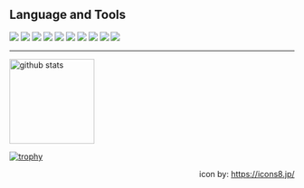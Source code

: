 ## Language and Tools

<p align="left"> 
  <a href='https://developer.mozilla.org/ja/docs/Web/JavaScript'><img src="https://img.icons8.com/color/50/000000/javascript--v1.png"/></a>
  <a href='https://jp.vuejs.org/index.html'><img src="https://img.icons8.com/color/48/000000/vue-js.png"/></a>
  <a href='https://nuxtjs.org/'><img src="https://img.icons8.com/external-tal-revivo-shadow-tal-revivo/48/000000/external-nuxt-js-a-free-and-open-source-web-application-framework-logo-shadow-tal-revivo.png"/></a>
  <a href='https://dart.dev/'><img src="https://img.icons8.com/color/48/000000/dart.png"/></a>
  <a href='https://flutter.dev/'><img src="https://img.icons8.com/color/48/000000/flutter.png"/></a>
  <a href='https://developer.apple.com/jp/xcode/swiftui/'><img src="https://img.icons8.com/color/48/000000/swiftui.png"/></a>
  <a href='https://go.dev/'><img src="https://img.icons8.com/color/48/000000/golang.png"/></a>
  <a href='https://firebase.google.com/'><img src="https://img.icons8.com/color/48/000000/firebase.png"/></a>
  <a href='https://firebase.google.com/docs/firestore/'><img src="https://img.icons8.com/color/48/000000/cloud-firestore.png"/></a>
  <a href='https://www.postgresql.org/'><img src="https://img.icons8.com/color/48/000000/postgreesql.png"/></a>
</p>

___

<p align="left"> 
  <img alt="github stats" height="150px" src="https://github-readme-stats.vercel.app/api?username=kyon-00&theme=onedark&show_icons=ture" />
</p>

[![trophy](https://github-profile-trophy.vercel.app/?username=kyon-00&theme=onedark)](https://github.com/ryo-ma/github-profile-trophy)

<p align="right">
  icon by: <a href="https://icons8.jp/">https://icons8.jp/</a>
</p>